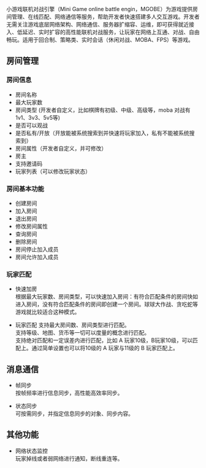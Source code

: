 小游戏联机对战引擎（Mini Game online battle engin，MGOBE）为游戏提供房间管理、在线匹配、网络通信等服务，帮助开发者快速搭建多人交互游戏。开发者无需关注游戏底层网络架构、网络通信、服务器扩缩容、运维，即可获得就近接入、低延迟、实时扩容的高性能联机对战服务，让玩家在网络上互通、对战、自由畅玩。适用于回合制、策略类、实时会话（休闲对战、MOBA、FPS）等游戏。

 
  
## 房间管理 
### 房间信息 
- 房间名称
- 最大玩家数
- 房间类型 (开发者自定义，比如棋牌有初级、中级、高级等，moba 对战有1v1、3v3、5v5等)
- 是否可以观战
- 是否私有/开放（开放能被系统搜索到并快速将玩家加入，私有不能被系统搜索到）
- 房间属性（开发者自定义，并可修改）
- 房主
- 支持邀请码
- 玩家列表（可以修改玩家状态）


### 房间基本功能 
- 创建房间
- 加入房间
- 退出房间
- 修改房间属性
- 查询房间
- 删除房间
- 房间停止加入成员
- 房间允许加入成员


### 玩家匹配
- 快速加房  
根据最大玩家数、房间类型，可以快速加入房间：有符合匹配条件的房间快如进入房间，没有符合匹配条件的房间即创建一个房间。球球大作战、贪吃蛇等游戏就比较适合这种模式。

- 玩家匹配 
 支持最大房间数、房间类型进行匹配。  
 支持等级、地图、货币等一切可以度量的概念进行匹配。  
 支持绝对匹配和一定误差内进行匹配，比如 A 玩家10级，B玩家10级，可以匹配上。通过简单设置也可以将10级的 A 玩家与11级的 B 玩家匹配上。




## 消息通信 

- 帧同步  
按帧频率进行信息同步，高性能高效率同步。

- 状态同步  
可按需同步，并指定信息同步的对象、同步内容。


## 其他功能   

- 网络状态监控  
玩家掉线或者弱网络进行通知，断线重连等。










